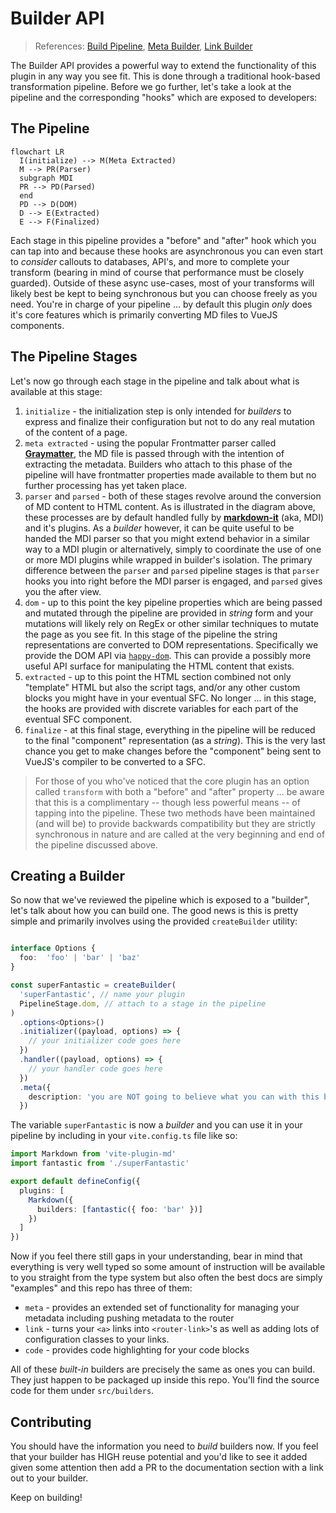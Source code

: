 # Builder API

> References: [Build Pipeline](./BuildPipeline.md), [Meta Builder](./MetaBuilder.md), [Link Builder](./LinkBuilder.md)

The Builder API provides a powerful way to extend the functionality of this plugin in any way you see fit. This is done through a traditional hook-based transformation pipeline. Before we go further, let's take a look at the pipeline and the corresponding "hooks" which are exposed to developers:

## The Pipeline

```mermaid
flowchart LR
  I(initialize) --> M(Meta Extracted) 
  M --> PR(Parser)
  subgraph MDI
  PR --> PD(Parsed)
  end
  PD --> D(DOM)
  D --> E(Extracted)
  E --> F(Finalized)
```

Each stage in this pipeline provides a "before" and "after" hook which you can tap into and because these hooks are asynchronous you can even start to _consider_ callouts to databases, API's, and more to complete your transform (bearing in mind of course that performance must be closely guarded). Outside of these async use-cases, most of your transforms will likely best be kept to being synchronous but you can choose freely as you need. You're in charge of your pipeline ... by default this plugin _only_ does it's core features which is primarily converting MD files to VueJS components.

## The Pipeline Stages

Let's now go through each stage in the pipeline and talk about what is available at this stage:

1. `initialize` - the initialization step is only intended for _builders_ to express and finalize their configuration but not to do any real mutation of the content of a page.
2. `meta extracted` - using the popular Frontmatter parser called [**Graymatter**](https://github.com/jonschlinkert/gray-matter), the MD file is passed through with the intention of extracting the metadata. Builders who attach to this phase of the pipeline will have frontmatter properties made available to them but no further processing has yet taken place.
3. `parser` and `parsed` - both of these stages revolve around the conversion of MD content to HTML content. As is illustrated in the diagram above, these processes are by default handled fully by [**markdown-it**](https://github.com/markdown-it/markdown-it) (aka, MDI) and it's plugins. As a _builder_ however, it can be quite useful to be handed the MDI parser so that you might extend behavior in a similar way to a MDI plugin or alternatively, simply to coordinate the use of one or more MDI plugins while wrapped in builder's isolation. The primary difference between the `parser` and `parsed` pipeline stages is that `parser` hooks you into right before the MDI parser is engaged, and `parsed` gives you the after view.
4. `dom` - up to this point the key pipeline properties which are being passed and mutated through the pipeline are provided in _string_ form and your mutations will likely rely on RegEx or other similar techniques to mutate the page as you see fit. In this stage of the pipeline the string representations are converted to DOM representations. Specifically we provide the DOM API via [`happy-dom`](https://github.com/capricorn86/happy-dom). This can provide a possibly more useful API surface for manipulating the HTML content that exists.
5. `extracted` - up to this point the HTML section combined not only "template" HTML but also the script tags, and/or any other custom blocks you might have in your eventual SFC. No longer ... in this stage, the hooks are provided with discrete variables for each part of the eventual SFC component.
6. `finalize` - at this final stage, everything in the pipeline will be reduced to the final "component" representation (as a _string_). This is the very last chance you get to make changes before the "component" being sent to VueJS's compiler to be converted to a SFC.

> For those of you who've noticed that the core plugin has an option called `transform` with both a "before" and "after" property ... be aware that this is a complimentary -- though less powerful means -- of tapping into the pipeline. These two methods have been maintained (and will be) to provide backwards compatibility but they are strictly synchronous in nature and are called at the very beginning and end of the pipeline discussed above.

## Creating a Builder

So now that we've reviewed the pipeline which is exposed to a "builder", let's talk about how you can build one. The good news is this is pretty simple and primarily involves using the provided `createBuilder` utility:

```ts

interface Options {
  foo:  'foo' | 'bar' | 'baz'
}

const superFantastic = createBuilder(
  'superFantastic', // name your plugin
  PipelineStage.dom, // attach to a stage in the pipeline
)
  .options<Options>()
  .initializer((payload, options) => {
    // your initializer code goes here
  })
  .handler((payload, options) => {
    // your handler code goes here
  })
  .meta({
    description: 'you are NOT going to believe what you can with this builder!'
  })
```

The variable `superFantastic` is now a _builder_ and you can use it in your pipeline by including in your `vite.config.ts` file like so:

```ts
import Markdown from 'vite-plugin-md'
import fantastic from './superFantastic'

export default defineConfig({
  plugins: [
    Markdown({
      builders: [fantastic({ foo: 'bar' })]
    })
  ]
})
```

Now if you feel there still gaps in your understanding, bear in mind that everything is very well typed so some amount of instruction will be available to you straight from the type system but also often the best docs are simply "examples" and this repo has three of them:

- `meta` - provides an extended set of functionality for managing your metadata including pushing metadata to the router
- `link` - turns your `<a>` links into `<router-link>`'s as well as adding lots of configuration classes to your links.
- `code` - provides code highlighting for your code blocks

All of these _built-in_ builders are precisely the same as ones you can build. They just happen to be packaged up inside this repo. You'll find the source code for them under `src/builders`.

## Contributing

You should have the information you need to _build_ builders now. If you feel that your builder has HIGH reuse potential and you'd like to see it added given some attention then add a PR to the documentation section with a link out to your builder.

Keep on building!
